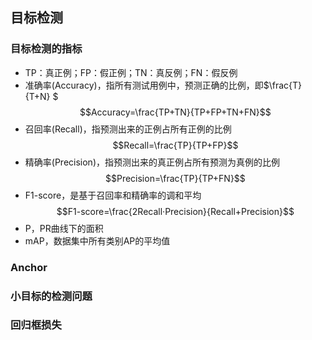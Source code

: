 ## 目标检测
###  目标检测的指标
- TP：真正例；FP：假正例；TN：真反例；FN：假反例
- 准确率(Accuracy)，指所有测试用例中，预测正确的比例，即$\frac{T}{T+N} $
$$Accuracy=\frac{TP+TN}{TP+FP+TN+FN}$$
- 召回率(Recall)，指预测出来的正例占所有正例的比例
$$Recall=\frac{TP}{TP+FP}$$
- 精确率(Precision)，指预测出来的真正例占所有预测为真例的比例
$$Precision=\frac{TP}{TP+FN}$$
- F1-score，是基于召回率和精确率的调和平均
$$F1-score=\frac{2Recall·Precision}{Recall+Precision}$$
- P，PR曲线下的面积
- mAP，数据集中所有类别AP的平均值
### Anchor
### 小目标的检测问题
### 回归框损失
